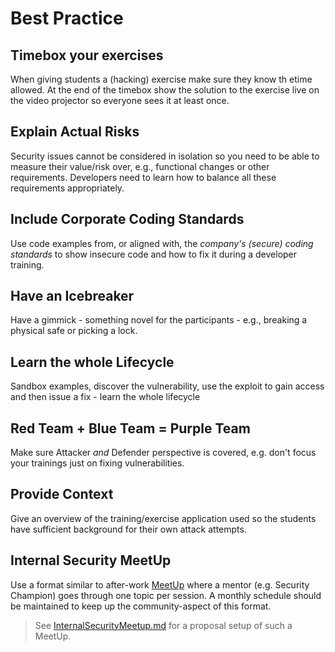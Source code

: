 # Best Practice

## Timebox your exercises

When giving students a (hacking) exercise make sure they know th etime
allowed. At the end of the timebox show the solution to the exercise
live on the video projector so everyone sees it at least once.

## Explain Actual Risks

Security issues cannot be considered in isolation so you need to be able
to measure their value/risk over, e.g., functional changes or other
requirements. Developers need to learn how to balance all these
requirements appropriately.

## Include Corporate Coding Standards

Use code examples from, or aligned with, the _company's (secure) coding
standards_ to show insecure code and how to fix it during a developer
training.

##  Have an Icebreaker

Have a gimmick - something novel for the participants - e.g., breaking a
physical safe or picking a lock.

## Learn the whole Lifecycle

Sandbox examples, discover the vulnerability, use the exploit to gain
access and then issue a fix - learn the whole lifecycle

## Red Team + Blue Team = Purple Team

Make sure Attacker _and_ Defender perspective is covered, e.g. don't
focus your trainings just on fixing vulnerabilities.

## Provide Context

Give an overview of the training/exercise application used so the
students have sufficient background for their own attack attempts.

## Internal Security MeetUp

Use a format similar to after-work [MeetUp](https://meetup.com) where a
mentor (e.g. Security Champion) goes through one topic per session. A
monthly schedule should be maintained to keep up the community-aspect of
this format.

> See
> [InternalSecurityMeetup.md](https://github.com/OWASP/owasp-summit-2017/tree/master/Outcomes/Education/Teaching-Attacker-Perspective-to-Developers/InternalSecurityMeetup.md)
> for a proposal setup of such a MeetUp.


